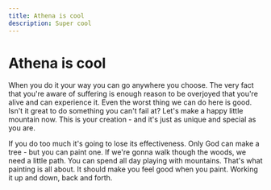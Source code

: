 ```yaml
---
title: Athena is cool
description: Super cool
---
```


# Athena is cool

When you do it your way you can go anywhere you choose. The very fact that you're aware of suffering is enough reason to be overjoyed that you're alive and can experience it. Even the worst thing we can do here is good. Isn't it great to do something you can't fail at? Let's make a happy little mountain now. This is your creation - and it's just as unique and special as you are.

If you do too much it's going to lose its effectiveness. Only God can make a tree - but you can paint one. If we're gonna walk though the woods, we need a little path. You can spend all day playing with mountains. That's what painting is all about. It should make you feel good when you paint. Working it up and down, back and forth.
